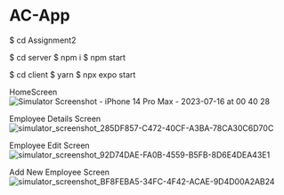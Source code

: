 # AC-App

$ cd Assignment2

$ cd server
$ npm i
$ npm start


$ cd client
$ yarn
$ npx expo start


HomeScreen
![Simulator Screenshot - iPhone 14 Pro Max - 2023-07-16 at 00 40 28](https://github.com/shubhamm69/AC-App/assets/109853624/f17da688-9ee5-4942-8f34-d823cd6d8803)

Employee Details Screen
![simulator_screenshot_285DF857-C472-40CF-A3BA-78CA30C6D70C](https://github.com/shubhamm69/AC-App/assets/109853624/5373c615-4650-40ac-bbaf-4ad0534f29f4)

Employee Edit Screen
![simulator_screenshot_92D74DAE-FA0B-4559-B5FB-8D6E4DEA43E1](https://github.com/shubhamm69/AC-App/assets/109853624/e1261174-b879-44ba-b237-43123d2a6616)

Add New Employee Screen
![simulator_screenshot_BF8FEBA5-34FC-4F42-ACAE-9D4D00A2AB24](https://github.com/shubhamm69/AC-App/assets/109853624/85b0f85c-8784-4083-9cd8-1c8776acda7e)
